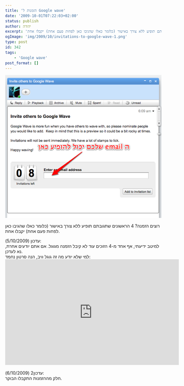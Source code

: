 ```yaml
---
title: 'הזמנות ל Google wave'
date: '2009-10-01T07:22:03+02:00'
status: publish
author: יהודה
excerpt: 'רוצים הזמנה? 4 הראשונים שתגובתם תופיע ללא צורך באישור (כלומר כאלו שהגיבו כאן לפחות פעם אחת) יקבלו אחת.'
ogImage: 'img/2009/10/invitations-to-google-wave-1.png'
type: post
id: 342
tags:
    - 'Google wave'
post_format: []
---
```

![כל הקודם זוכה](/img/2009/10/invitations-to-google-wave-1.png)

רוצים הזמנה? 4 הראשונים שתגובתם תופיע ללא צורך באישור (כלומר כאלו שהגיבו כאן לפחות פעם אחת) יקבלו אחת.

עדכון (5/10/2009):  
למיטב ידיעתי, אף אחד מ-4 הזוכים עוד לא קיבל הזמנה מגוגל. אם אתם יודעים אחרת, נא לעדכן.  
למי שלא יודע מה זה גוגל וויב, הנה סרטון נחמד:  
<object height="340" width="560"><param name="movie" value="http://www.youtube.com/v/rDu2A3WzQpo&hl=en&fs=1&"></param><param name="allowFullScreen" value="true"></param><param name="allowscriptaccess" value="always"></param><embed allowfullscreen="true" allowscriptaccess="always" height="340" src="http://www.youtube.com/v/rDu2A3WzQpo&hl=en&fs=1&" type="application/x-shockwave-flash" width="560"></embed></object>

עדכון2 (6/10/2009):  
חלק מההזמנות התקבלו הבוקר.

